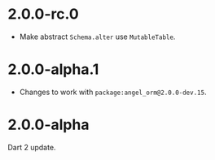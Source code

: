 # 2.0.0-rc.0
* Make abstract `Schema.alter` use `MutableTable`.

# 2.0.0-alpha.1
* Changes to work with `package:angel_orm@2.0.0-dev.15`.

# 2.0.0-alpha
Dart 2 update.